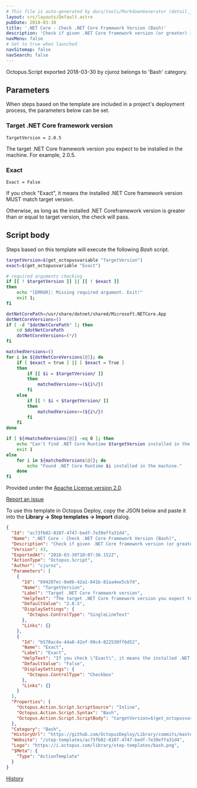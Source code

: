 ```yaml
---
# This file is auto-generated by docs/tools/MarkdownGenerator (detail.js)
layout: src/layouts/Default.astro
pubDate: 2018-03-30
title: '.NET Core - Check .NET Core Framework Version (Bash)'
description: 'Check if given .NET Core framework version (or greater) is installed.'
navMenu: false
# Set to true when launched
navSitemap: false
navSearch: false
---
```


Octopus.Script exported 2018-03-30 by cjuroz belongs to 'Bash' category.

## Parameters

When steps based on the template are included in a project's deployment process, the parameters below can be set.


<div class="param">

### Target .NET Core framework version

`TargetVersion = 2.0.5`

The target .NET Core framework version you expect to be installed in the machine. For example, 2.0.5.

</div>
        
<div class="param">

### Exact

`Exact = False`

If you check "Exact", it means the installed .NET Core framework version MUST match target version.

Otherwise, as long as the installed .NET Coreframework version is greater than or equal to target version, the check will pass.

</div>
        

## Script body

Steps based on this template will execute the following *Bash* script.

```bash
targetVersion=$(get_octopusvariable "TargetVersion")
exact=$(get_octopusvariable "Exact")

# required arguments checking
if [[ ! $targetVersion ]] || [[ ! $exact ]] 
then
    echo "[ERROR]: Missing required argument. Exit!"
    exit 1;
fi

dotNetCorePath=/usr/share/dotnet/shared/Microsoft.NETCore.App
dotNetCoreVersions=()
if [ -d "$dotNetCorePath" ]; then
	cd $dotNetCorePath
    dotNetCoreVersions=(*/)
fi

matchedVersions=()
for i in ${dotNetCoreVersions[@]}; do
	if [ $exact = true ] || [ $exact = True ]
    then
    	if [[ $i = $targetVersion/ ]]
        then
        	matchedVersions+=(${i%/})
        fi
    else
    	if [[ ! $i < $targetVersion/ ]]
        then
        	matchedVersions+=(${i%/})
        fi
    fi
done

if [ ${#matchedVersions[@]} -eq 0 ]; then
    echo "Can't find .NET Core Runtime $targetVersion installed in the machine."
    exit 1
else
    for i in ${matchedVersions[@]}; do
    	echo "Found .NET Core Runtime $i installed in the machine."
	done
fi
```

Provided under the [Apache License version 2.0](https://github.com/OctopusDeploy/Library/blob/master/LICENSE.txt).

[Report an issue](https://github.com/OctopusDeploy/Library/issues/new?assignees=&labels=&projects=&template=bug-report.yml&title=Issue%20with%20.NET%20Core%20-%20Check%20.NET%20Core%20Framework%20Version%20(Bash)&step-template=.NET%20Core%20-%20Check%20.NET%20Core%20Framework%20Version%20(Bash))

<div class="get-json">

To use this template in Octopus Deploy, copy the JSON below and paste it into the **Library → Step templates → Import** dialog.

```json
{
  "Id": "ac73fb02-8107-4747-bedf-7e39effa31d4",
  "Name": ".NET Core - Check .NET Core Framework Version (Bash)",
  "Description": "Check if given .NET Core framework version (or greater) is installed.",
  "Version": 43,
  "ExportedAt": "2018-03-30T10:07:36.152Z",
  "ActionType": "Octopus.Script",
  "Author": "cjuroz",
  "Parameters": [
    {
      "Id": "694207ec-0e0b-42a1-841b-81aa4ee5cb7d",
      "Name": "TargetVersion",
      "Label": "Target .NET Core framework version",
      "HelpText": "The target .NET Core framework version you expect to be installed in the machine. For example, 2.0.5.",
      "DefaultValue": "2.0.5",
      "DisplaySettings": {
        "Octopus.ControlType": "SingleLineText"
      },
      "Links": {}
    },
    {
      "Id": "b570ac4a-44a8-42ef-90c4-822530ff6d52",
      "Name": "Exact",
      "Label": "Exact",
      "HelpText": "If you check \"Exact\", it means the installed .NET Core framework version MUST match target version.\n\nOtherwise, as long as the installed .NET Coreframework version is greater than or equal to target version, the check will pass.",
      "DefaultValue": "False",
      "DisplaySettings": {
        "Octopus.ControlType": "Checkbox"
      },
      "Links": {}
    }
  ],
  "Properties": {
    "Octopus.Action.Script.ScriptSource": "Inline",
    "Octopus.Action.Script.Syntax": "Bash",
    "Octopus.Action.Script.ScriptBody": "targetVersion=$(get_octopusvariable \"TargetVersion\")\nexact=$(get_octopusvariable \"Exact\")\n\n# required arguments checking\nif [[ ! $targetVersion ]] || [[ ! $exact ]] \nthen\n    echo \"[ERROR]: Missing required argument. Exit!\"\n    exit 1;\nfi\n\ndotNetCorePath=/usr/share/dotnet/shared/Microsoft.NETCore.App\ndotNetCoreVersions=()\nif [ -d \"$dotNetCorePath\" ]; then\n\tcd $dotNetCorePath\n    dotNetCoreVersions=(*/)\nfi\n\nmatchedVersions=()\nfor i in ${dotNetCoreVersions[@]}; do\n\tif [ $exact = true ] || [ $exact = True ]\n    then\n    \tif [[ $i = $targetVersion/ ]]\n        then\n        \tmatchedVersions+=(${i%/})\n        fi\n    else\n    \tif [[ ! $i < $targetVersion/ ]]\n        then\n        \tmatchedVersions+=(${i%/})\n        fi\n    fi\ndone\n\nif [ ${#matchedVersions[@]} -eq 0 ]; then\n    echo \"Can't find .NET Core Runtime $targetVersion installed in the machine.\"\n    exit 1\nelse\n    for i in ${matchedVersions[@]}; do\n    \techo \"Found .NET Core Runtime $i installed in the machine.\"\n\tdone\nfi"
  },
  "Category": "Bash",
  "HistoryUrl": "https://github.com/OctopusDeploy/Library/commits/master/step-templates//opt/buildagent/work/75443764cd38076d/step-templates/bash-check-net-core-framework-version.json",
  "Website": "/step-templates/ac73fb02-8107-4747-bedf-7e39effa31d4",
  "Logo": "https://i.octopus.com/library/step-templates/bash.png",
  "$Meta": {
    "Type": "ActionTemplate"
  }
}
```

[History](https://github.com/OctopusDeploy/Library/commits/master/step-templates/https://github.com/OctopusDeploy/Library/commits/master/step-templates//opt/buildagent/work/75443764cd38076d/step-templates/bash-check-net-core-framework-version.json)

</div>
